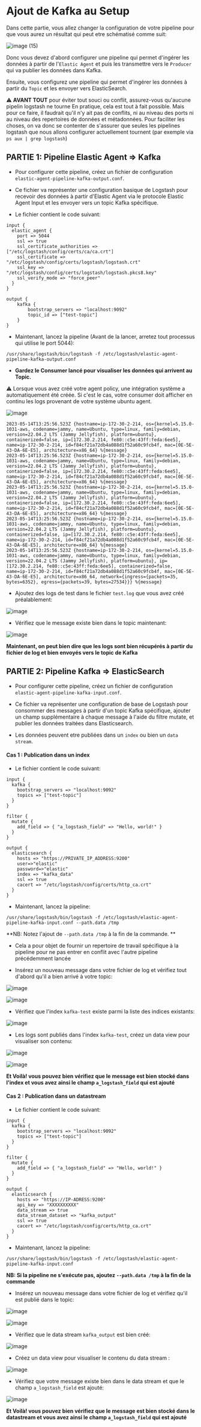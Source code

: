 # Ajout de Kafka au Setup 

Dans cette partie, vous allez changer la configuration de votre pipeline pour que vous aurez un résultat qui peut etre schématisé comme suit: 

![image (15)](https://github.com/kplr-training/Elastic-Ingest/assets/123748177/1bc03880-aa41-4c1c-a582-8ba3eb475ea6)

Donc vous devez d'abord configurer une pipeline qui permet d'ingérer les données à partir de l'`Elastic Agent` et puis les transmettre vers le `Producer` qui va publier les données dans Kafka.

Ensuite, vous configurez une pipeline qui permet d'ingérer les données à partir du `Topic` et les envoyer vers ElasticSearch.

:warning: **AVANT TOUT** pour éviter tout souci ou conflit, assurez-vous qu'aucune pipelin logstash ne tourne
En pratique, cela est tout à fait possible. Mais pour ce faire, il faudrait qu'il n'y ait pas de conflits, ni au niveau des ports ni au niveau des repertoires de données et métadonnées. Pour faciliter les choses, on va donc se contenter de s'assurer que seules les pipelines logstash que nous allons configurer actuellement tournent (par exemple via `ps aux | grep logstash`)

## PARTIE 1: Pipeline Elastic Agent => Kafka

- Pour configurer cette pipeline, créez un fichier de configuration `elastic-agent-pipeline-kafka-output.conf`.
- Ce fichier va représenter une configuration basique de Logstash pour recevoir des données à partir d'Elastic Agent via le protocole Elastic Agent Input et les envoyer vers un topic Kafka spécifique. 

- Le fichier contient le code suivant:
```
input {
  elastic_agent {
    port => 5044
    ssl => true
    ssl_certificate_authorities => ["/etc/logstash/config/certs/ca/ca.crt"]
    ssl_certificate => "/etc/logstash/config/certs/logstash/logstash.crt"
    ssl_key => "/etc/logstash/config/certs/logstash/logstash.pkcs8.key"
    ssl_verify_mode => "force_peer"
  }
}

output {
    kafka {
        bootstrap_servers => "localhost:9092"
        topic_id => ["test-topic"]
    }
}
```
- Maintenant, lancez la pipeline (Avant de la lancer, arretez tout processus qui utilise le port 5044):

```
/usr/share/logstash/bin/logstash -f /etc/logstash/elastic-agent-pipeline-kafka-output.conf
```
- **Gardez le Consumer lancé pour visualiser les données qui arrivent au Topic.**

⚠️ Lorsque vous avez créé votre agent policy, une intégration système a automatiquement été créée. 
Si c'est le cas, votre consumer doit afficher en continu les logs provenant de votre système ubuntu agent.

![image](https://github.com/kplr-training/Elastic-Ingest/assets/123651815/3918a15f-0a36-4047-b067-0d65e354070b)

````
2023-05-14T13:25:56.523Z {hostname=ip-172-30-2-214, os={kernel=5.15.0-1031-aws, codename=jammy, name=Ubuntu, type=linux, family=debian, version=22.04.2 LTS (Jammy Jellyfish), platform=ubuntu}, containerized=false, ip=[172.30.2.214, fe80::c5e:43ff:feda:6ee5], name=ip-172-30-2-214, id=f84cf21a72db4a088d1f52a60c9fcb4f, mac=[0E-5E-43-DA-6E-E5], architecture=x86_64} %{message}
2023-05-14T13:25:56.523Z {hostname=ip-172-30-2-214, os={kernel=5.15.0-1031-aws, codename=jammy, name=Ubuntu, type=linux, family=debian, version=22.04.2 LTS (Jammy Jellyfish), platform=ubuntu}, containerized=false, ip=[172.30.2.214, fe80::c5e:43ff:feda:6ee5], name=ip-172-30-2-214, id=f84cf21a72db4a088d1f52a60c9fcb4f, mac=[0E-5E-43-DA-6E-E5], architecture=x86_64} %{message}
2023-05-14T13:25:56.523Z {hostname=ip-172-30-2-214, os={kernel=5.15.0-1031-aws, codename=jammy, name=Ubuntu, type=linux, family=debian, version=22.04.2 LTS (Jammy Jellyfish), platform=ubuntu}, containerized=false, ip=[172.30.2.214, fe80::c5e:43ff:feda:6ee5], name=ip-172-30-2-214, id=f84cf21a72db4a088d1f52a60c9fcb4f, mac=[0E-5E-43-DA-6E-E5], architecture=x86_64} %{message}
2023-05-14T13:25:56.523Z {hostname=ip-172-30-2-214, os={kernel=5.15.0-1031-aws, codename=jammy, name=Ubuntu, type=linux, family=debian, version=22.04.2 LTS (Jammy Jellyfish), platform=ubuntu}, containerized=false, ip=[172.30.2.214, fe80::c5e:43ff:feda:6ee5], name=ip-172-30-2-214, id=f84cf21a72db4a088d1f52a60c9fcb4f, mac=[0E-5E-43-DA-6E-E5], architecture=x86_64} %{message}
2023-05-14T13:25:56.523Z {hostname=ip-172-30-2-214, os={kernel=5.15.0-1031-aws, codename=jammy, name=Ubuntu, type=linux, family=debian, version=22.04.2 LTS (Jammy Jellyfish), platform=ubuntu}, ip=[172.30.2.214, fe80::c5e:43ff:feda:6ee5], containerized=false, name=ip-172-30-2-214, id=f84cf21a72db4a088d1f52a60c9fcb4f, mac=[0E-5E-43-DA-6E-E5], architecture=x86_64, network={ingress={packets=35, bytes=6352}, egress={packets=39, bytes=27534}}} %{message}
````

- Ajoutez des logs de test dans le fichier `test.log` que vous avez créé préalablement:

![image](https://github.com/kplr-training/Elastic-Ingest/assets/123748177/07cd4fdb-7cb7-41ac-bd4a-046e03b788d8)

- Vérifiez que le message existe bien dans le topic maintenant:

![image](https://github.com/kplr-training/Elastic-Ingest/assets/123748177/ea8ba260-a295-4c65-b313-97e38932a122)

**Maintenant, on peut bien dire que les logs sont bien récupérés à partir du fichier de log et bien envoyés vers le topic de Kafka**

## PARTIE 2: Pipeline  Kafka => ElasticSearch

- Pour configurer cette pipeline, créez un fichier de configuration `elastic-agent-pipeline-kafka-input.conf`.

- Ce fichier va représenter une configuration de base de Logstash pour consommer des messages à partir d'un topic Kafka spécifique, ajouter un champ supplémentaire à chaque message à l'aide du filtre mutate, et publier les données traitées dans Elasticsearch. 

- Les données peuvent etre publiées dans un `index` ou bien un `data stream`.

#### Cas 1 : Publication dans un index

- Le fichier contient le code suivant:
```
input {
  kafka {
    bootstrap_servers => "localhost:9092"
    topics => ["test-topic"]
  }
}

filter {
  mutate {
    add_field => { "a_logstash_field" => "Hello, world!" }
  }
}

output {
  elasticsearch {
    hosts => "https://PRIVATE_IP_ADDRESS:9200"
    user=>"elastic"
    password=>"elastic"
    index => "kafka_data"
    ssl => true
    cacert => "/etc/logstash/config/certs/http_ca.crt"
  }
}
```
- Maintenant, lancez la pipeline:

```
/usr/share/logstash/bin/logstash -f /etc/logstash/elastic-agent-pipeline-kafka-input.conf --path.data /tmp
```

**NB: Notez l'ajout de `--path.data /tmp` à la fin de la commande. **
- Cela a pour objet de fournir un repertoire de travail spécifique à la pipeline pour ne pas entrer en conflit avec l'autre pipeline précédemment lancée

- Insérez un nouveau message dans votre fichier de log et vérifiez tout d'abord qu'il a bien arrivé à votre topic:

![image](https://github.com/kplr-training/Elastic-Ingest/assets/123748177/f9b4fa3b-3192-483a-8efc-7fd30af0a2ad)

![image](https://github.com/kplr-training/Elastic-Ingest/assets/123748177/65cbcad7-6c45-464f-83e9-50f7e69a90fd)

- Vérifiez que l'index `kafka-test` existe parmi la liste des indices existants:

![image](https://github.com/kplr-training/Elastic-Ingest/assets/123748177/b1159824-7512-468d-998f-befb9f07ca4f)

- Les logs sont publiés dans l'index `kafka-test`, créez un data view pour visualiser son contenu:

![image](https://github.com/kplr-training/Elastic-Ingest/assets/123748177/e04cbbef-f9cf-43a9-9845-ef7fa69ec640)

![image](https://github.com/kplr-training/Elastic-Ingest/assets/123748177/9af23705-447c-4e46-8a38-101c360684ff)

**Et Voilà! vous pouvez bien vérifiez que le message est bien stocké dans l'index et vous avez ainsi le champ `a_logstash_field` qui est ajouté** 

#### Cas 2 : Publication dans un datastream

- Le fichier contient le code suivant:
```
input {
  kafka {
    bootstrap_servers => "localhost:9092"
    topics => ["test-topic"]
  }
}

filter {
  mutate {
    add_field => { "a_logstash_field" => "Hello, world!" }
  }
}

output {
  elasticsearch {
    hosts => "https://IP-ADRESS:9200"
    api_key => "XXXXXXXXXX"
    data_stream => true
    data_stream_dataset => "kafka_output"
    ssl => true
    cacert => "/etc/logstash/config/certs/http_ca.crt"
  }
}
```

- Maintenant, lancez la pipeline:

```
/usr/share/logstash/bin/logstash -f /etc/logstash/elastic-agent-pipeline-kafka-input.conf 
```

**NB: Si la pipeline ne s'exécute pas, ajoutez `--path.data /tmp` à la fin de la commande**


- Insérez un nouveau message dans votre fichier de log et vérifiez qu'il est publié dans le topic:

![image](https://github.com/kplr-training/Elastic-Ingest/assets/123748177/9ba53801-2655-45a1-a0da-c4bed29dfd59)

![image](https://github.com/kplr-training/Elastic-Ingest/assets/123748177/30a6b6ac-f5ab-4a90-a27d-e71c0808b9a2)

- Vérifiez que le data stream `kafka_output` est bien créé: 

![image](https://github.com/kplr-training/Elastic-Ingest/assets/123748177/fd1f3831-571b-455b-b462-5bac90ee359b)

- Créez un data view pour visualiser le contenu du data stream :

![image](https://github.com/kplr-training/Elastic-Ingest/assets/123748177/38c93420-6d34-4f59-86d1-cd12709dab52)

- Vérifiez que votre message existe bien dans le data stream et que  le champ `a_logstash_field` est ajouté:

![image](https://github.com/kplr-training/Elastic-Ingest/assets/123748177/e6a74035-0816-4627-ae81-fdb2bf8d133e)

**Et Voilà! vous pouvez bien vérifiez que le message est bien stocké dans le datastream et vous avez ainsi le champ `a_logstash_field` qui est ajouté** 
